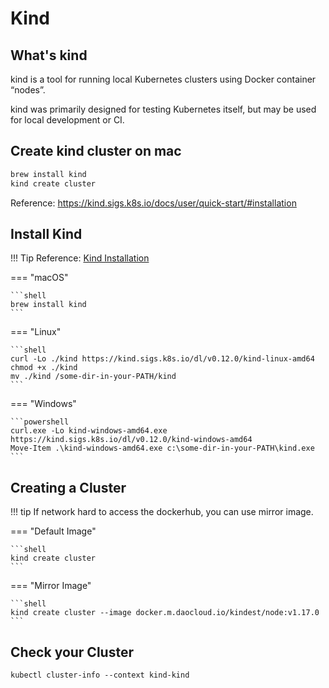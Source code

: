 # Kind

## What's kind

kind is a tool for running local Kubernetes clusters using Docker container “nodes”.

kind was primarily designed for testing Kubernetes itself, but may be used for local development or CI.

## Create kind cluster on mac

```sh
brew install kind
kind create cluster
```

Reference: https://kind.sigs.k8s.io/docs/user/quick-start/#installation


## Install Kind

!!! Tip
    Reference: [Kind Installation](https://kind.sigs.k8s.io/docs/user/quick-start/#installationReference)

=== "macOS"

    ```shell
    brew install kind
    ```

=== "Linux"

    ```shell
    curl -Lo ./kind https://kind.sigs.k8s.io/dl/v0.12.0/kind-linux-amd64
    chmod +x ./kind
    mv ./kind /some-dir-in-your-PATH/kind
    ```

=== "Windows"

    ```powershell
    curl.exe -Lo kind-windows-amd64.exe https://kind.sigs.k8s.io/dl/v0.12.0/kind-windows-amd64
    Move-Item .\kind-windows-amd64.exe c:\some-dir-in-your-PATH\kind.exe
    ```

## Creating a Cluster

!!! tip
    If network hard to access the dockerhub, you can use mirror image.

=== "Default Image"

    ```shell
    kind create cluster
    ```

=== "Mirror Image"

    ```shell
    kind create cluster --image docker.m.daocloud.io/kindest/node:v1.17.0
    ```

## Check your Cluster

```shell
kubectl cluster-info --context kind-kind
```
